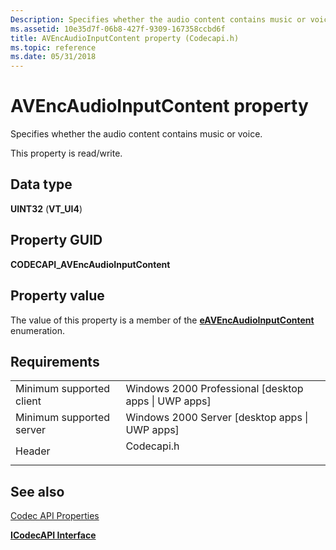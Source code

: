 ```yaml
---
Description: Specifies whether the audio content contains music or voice.
ms.assetid: 10e35d7f-06b8-427f-9309-167358ccbd6f
title: AVEncAudioInputContent property (Codecapi.h)
ms.topic: reference
ms.date: 05/31/2018
---
```


# AVEncAudioInputContent property

Specifies whether the audio content contains music or voice.

This property is read/write.

## Data type

**UINT32** (**VT\_UI4**)

## Property GUID

**CODECAPI\_AVEncAudioInputContent**

## Property value

The value of this property is a member of the [**eAVEncAudioInputContent**](https://msdn.microsoft.com/library/Dd388768(v=VS.85).aspx) enumeration.

## Requirements



|                                     |                                                                                       |
|-------------------------------------|---------------------------------------------------------------------------------------|
| Minimum supported client<br/> | Windows 2000 Professional \[desktop apps \| UWP apps\]<br/>                     |
| Minimum supported server<br/> | Windows 2000 Server \[desktop apps \| UWP apps\]<br/>                           |
| Header<br/>                   | <dl> <dt>Codecapi.h</dt> </dl> |



## See also

<dl> <dt>

[Codec API Properties](codec-api-properties.md)
</dt> <dt>

[**ICodecAPI Interface**](/windows/desktop/api/Strmif/nn-strmif-icodecapi)
</dt> </dl>

 

 




